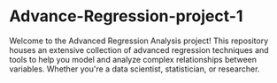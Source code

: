 # Advance-Regression-project-1
Welcome to the Advanced Regression Analysis project! This repository houses an extensive collection of advanced regression techniques and tools to help you model and analyze complex relationships between variables. Whether you're a data scientist, statistician, or researcher.
